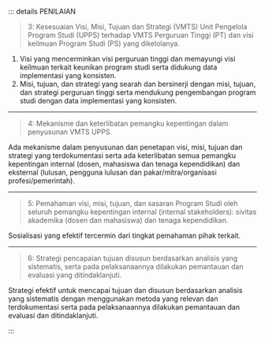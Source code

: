 ::: details PENILAIAN

> 3: Kesesuaian Visi, Misi, Tujuan dan Strategi (VMTS) Unit Pengelola Program Studi (UPPS) terhadap VMTS Perguruan Tinggi (PT) dan visi keilmuan Program Studi (PS) yang dikelolanya.

1. Visi yang mencerminkan visi perguruan tinggi dan memayungi visi keilmuan terkait keunikan program studi serta didukung data implementasi yang konsisten.
1. Misi, tujuan, dan strategi yang searah dan bersinerji dengan misi, tujuan, dan strategi perguruan tinggi serta mendukung pengembangan program studi dengan data implementasi yang konsisten.

---

> 4: Mekanisme dan keterlibatan pemangku kepentingan dalam penyusunan VMTS UPPS.

Ada mekanisme dalam penyusunan dan penetapan visi, misi, tujuan dan strategi yang terdokumentasi serta ada keterlibatan semua pemangku kepentingan internal (dosen, mahasiswa dan tenaga kependidikan) dan eksternal (lulusan, pengguna lulusan dan pakar/mitra/organisasi profesi/pemerintah).

---

> 5: Pemahaman visi, misi, tujuan, dan sasaran Program Studi oleh seluruh pemangku kepentingan internal (internal stakeholders): sivitas akademika (dosen dan mahasiswa) dan tenaga kependidikan.

Sosialisasi yang efektif tercermin dari tingkat pemahaman pihak terkait.

---

> 6: Strategi pencapaian tujuan disusun berdasarkan analisis yang sistematis, serta pada pelaksanaannya dilakukan pemantauan dan evaluasi yang ditindaklanjuti.

Strategi efektif untuk mencapai tujuan dan disusun berdasarkan analisis yang sistematis dengan menggunakan metoda yang relevan dan terdokumentasi serta pada pelaksanaannya dilakukan pemantauan dan evaluasi dan ditindaklanjuti.

:::
